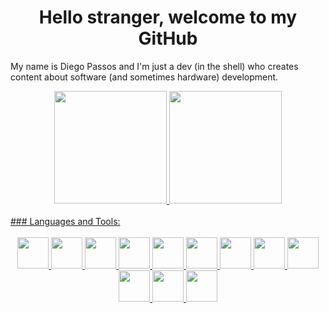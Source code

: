 <h1 align="center"> Hello stranger, welcome to my GitHub </h1>

My name is Diego Passos and I'm just a dev (in the shell) who creates content about software (and sometimes hardware) development.


<div align="center">
  <a href="https://github.com/DevInTheShell-BR">
  <img height="180em" src="https://github-readme-stats.vercel.app/api?username=DevInTheShell-BR&show_icons=true&theme=highcontrast&include_all_commits=true&count_private=true"/>
  <img height="180em" src="https://github-readme-stats.vercel.app/api/top-langs/?username=DevInTheShell-BR&layout=compact&langs_count=7&theme=highcontrast"/>
</div>

</br>
### Languages and Tools:

<div align="center"><br>
<img height="50" src="https://cdn.jsdelivr.net/gh/devicons/devicon/icons/python/python-original.svg" />
<img height="50" src="https://cdn.jsdelivr.net/gh/devicons/devicon/icons/dart/dart-original.svg" />
<img height="50" src="https://cdn.jsdelivr.net/gh/devicons/devicon/icons/flutter/flutter-original.svg" />
<img height="50" src="https://cdn.jsdelivr.net/gh/devicons/devicon/icons/django/django-original.svg" />

<img height="50" src="https://cdn.jsdelivr.net/gh/devicons/devicon/icons/html5/html5-original.svg" />
<img height="50" src="https://cdn.jsdelivr.net/gh/devicons/devicon/icons/css3/css3-original.svg" />
<img height="50" src="https://cdn.jsdelivr.net/gh/devicons/devicon/icons/javascript/javascript-original.svg" />

<img height="50" src="https://cdn.jsdelivr.net/gh/devicons/devicon/icons/docker/docker-original.svg" />
<img height="50" src="https://cdn.jsdelivr.net/gh/devicons/devicon/icons/postgresql/postgresql-original-wordmark.svg" />

<img height="50" src="https://cdn.jsdelivr.net/gh/devicons/devicon/icons/redis/redis-original.svg" />

<img height="50" src="https://cdn.jsdelivr.net/gh/devicons/devicon/icons/raspberrypi/raspberrypi-original.svg" />
<img height="50" src="https://cdn.jsdelivr.net/gh/devicons/devicon/icons/arduino/arduino-original-wordmark.svg" />

</div>
